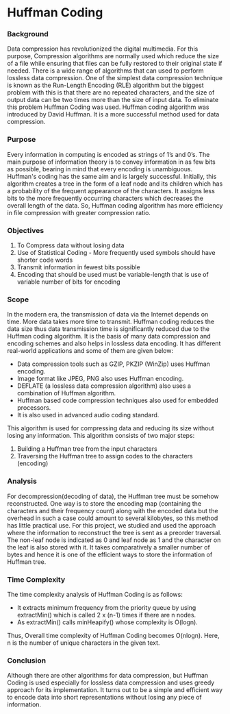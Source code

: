 # Huffman Coding

### Background

Data compression has revolutionized the digital multimedia. For this purpose, Compression algorithms are normally used which reduce the size of a file while ensuring that files can be fully restored to their original state if needed. There is a wide range of algorithms that can used to perform lossless data compression. One of the simplest data compression technique is known as the Run-Length Encoding (RLE) algorithm but the biggest problem with this is that there are no repeated characters, and the size of output data can be two times more than the size of input data. To eliminate this problem Huffman Coding was used. Huffman coding algorithm was introduced by David Huffman. It is a more successful method used for data compression. 

### Purpose

Every information in computing is encoded as strings of 1’s and 0’s. The main purpose of information theory is to convey information in as few bits as possible, bearing in mind that every encoding is unambiguous. Huffman's coding has the same aim and is largely successful. 
Initially, this algorithm creates a tree in the form of a leaf node and its children which has a probability of the frequent appearance of the characters. It assigns less bits to the more frequently occurring characters which decreases the overall length of the data. So, Huffman coding algorithm has more efficiency in file compression with greater compression ratio.

### Objectives

1. To Compress data without losing data
2. Use of Statistical Coding - More frequently used symbols should have shorter code words
3. Transmit information in fewest bits possible
4. Encoding that should be used must be variable-length that is use of variable number of bits for encoding

### Scope

In the modern era, the transmission of data via the Internet depends on time. More data takes more time to transmit. Huffman coding reduces the data size thus data transmission time is significantly reduced due to the Huffman coding algorithm. It is the basis of many data compression and encoding schemes and also helps in lossless data encoding. It has different real-world applications and some of them are given below: 
 - Data compression tools such as GZIP, PKZIP (WinZip) uses Huffman encoding.
 - Image format like JPEG, PNG also uses Huffman encoding. 
 - DEFLATE (a lossless data compression algorithm) also uses a combination of Huffman algorithm. 
 - Huffman based code compression techniques also used for embedded processors.
 - It is also used in advanced audio coding standard.

This algorithm is used for compressing data and reducing its size without losing any information. This algorithm consists of two major steps:

1.	Building a Huffman tree from the input characters
2.	Traversing the Huffman tree to assign codes to the characters (encoding)


### Analysis

For decompression(decoding of data), the Huffman tree must be somehow reconstructed. One way is to store the encoding map (containing the characters and their frequency count) along with the encoded data but the overhead in such a case could amount to several kilobytes, so this method has little practical use. For this project, we studied and used the approach where the information to reconstruct the tree is sent as a preorder traversal. The non-leaf node is indicated as 0 and leaf node as 1 and the character on the leaf is also stored with it. It takes comparatively a smaller number of bytes and hence it is one of the efficient ways to store the information of Huffman tree.

### Time Complexity
The time complexity analysis of Huffman Coding is as follows:

 - It extracts minimum frequency from the priority queue by using extractMin() which is called 2 x (n-1) times if there are n nodes.
 - As extractMin() calls minHeapify() whose complexity is O(logn).

Thus, Overall time complexity of Huffman Coding becomes O(nlogn).
Here, n is the number of unique characters in the given text.

### Conclusion
Although there are other algorithms for data compression, but Huffman Coding is used especially for lossless data compression and uses greedy approach for its implementation. It turns out to be a simple and efficient way to encode data into short representations without losing any piece of information.

